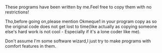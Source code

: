 These programs have been written by me.Feel free to copy them with no restrictions!


Tho,before going on,please mention Okmeque1 in your program copy as so the original code does not get lost to time(like actually as copying someone else's hard work is not cool - Especially if it's a lone coder like me).




Don't assume I'm some software wizard,I just try to make programs with comfort features in them.
